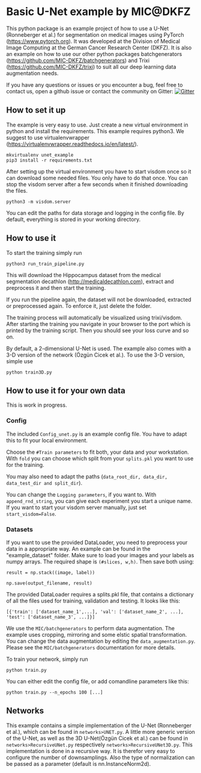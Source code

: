 # Basic U-Net example by MIC@DKFZ
This python package is an example project of how to use a U-Net (Ronneberger et al.) for segmentation on medical images using 
PyTorch (https://www.pytorch.org).
It was developed at the Division of Medical Image Computing at the German Cancer Research Center (DKFZ).
It is also an example on how to use our other python packages batchgenerators (https://github.com/MIC-DKFZ/batchgenerators) and 
Trixi (https://github.com/MIC-DKFZ/trixi) to suit all our deep learning data augmentation needs.

If you have any questions or issues or you encounter a bug, feel free to contact us, open a github issue or contact the community on Gitter:
[![Gitter](https://badges.gitter.im/basic-Unet/community.svg)](https://gitter.im/basic-Unet/community?utm_source=badge&utm_medium=badge&utm_campaign=pr-badge)


## How to set it up
The example is very easy to use. Just create a new virtual environment in python and install the requirements. 
This example requires python3. We suggest to use virtualenvwrapper (https://virtualenvwrapper.readthedocs.io/en/latest/).
```
mkvirtualenv unet_example
pip3 install -r requirements.txt
```

After setting up the virtual environment you have to start visdom once so it can download some needed files. You only
have to do that once. You can stop the visdom server after a few seconds when it finished downloading the files.
```
python3 -m visdom.server
```

You can edit the paths for data storage and logging in the config file. By default, everything is stored in your working directory.


## How to use it
To start the training simply run 
```
python3 run_train_pipeline.py
```

This will download the Hippocampus dataset from the medical segmentation decathlon (http://medicaldecathlon.com),
extract and preprocess it and then start the training.

If you run the pipeline again, the dataset will not be downloaded, extracted or preprocessed again. To enforce it, just delete the folder.

The training process will automatically be visualized using trixi/visdom. After starting the training you navigate 
in your browser to the port which is printed by the training script. Then you should see your loss curve and so on.

By default, a 2-dimensional U-Net is used. The example also comes with a 3-D version of the network (Özgün Cicek et al.).
To use the 3-D version, simple use
```
python train3D.py
```


## How to use it for your own data
This is work in progress.

### Config

The included `Config_unet.py` is an example config file. You have to adapt this to fit your local environment.

Choose the `#Train parameters` to fit both, your data and your workstation. 
With `fold` you can choose which split from your `splits.pkl` you want to use for the training.

You may also need to adapt the paths (`data_root_dir, data_dir, data_test_dir and split_dir`).

You can change the `Logging parameters`, if you want to. With `append_rnd_string`, you can give each experiment you start a unique name.
If you want to start your visdom server manually, just set `start_visdom=False`.

### Datasets
If you want to use the provided DataLoader, you need to preprocess your data in a appropriate way. An example can be found in the 
"example_dataset" folder. Make sure to load your images and your labels as numpy arrays. The required shape is `(#slices, w,h)`. 
Then save both using:
```
result = np.stack((image, label))

np.save(output_filename, result)
```

The provided DataLoader requires a splits.pkl file, that contains a dictionary of all the files used for training, validation and testing.
It looks like this:
```
[{'train': ['dataset_name_1',...], 'val': ['dataset_name_2', ...], 'test': ['dataset_name_3', ...]}]
```

We use the `MIC/batchgenerators` to perform data augmentation. The example uses cropping, mirroring and some elstic spatial transformation.
You can change the data augmentation by editing the `data_augmentation.py`. Please see the `MIC/batchgenerators` documentation for more details.

To train your network, simply run
```
python train.py
```

You can either edit the config file, or add comandline parameters like this:
```
python train.py --n_epochs 100 [...]
```

## Networks
This example contains a simple implementation of the U-Net (Ronneberger et al.), which can be found in `networks>UNET.py`. 
A little more generic version of the U-Net, as well as the 3D U-Net(Özgün Cicek et al.) can be found in `networks>RecursiveUNet.py` 
respectively `networks>RecursiveUNet3D.py`. This implementation is done in a recursive way.
It is therefor very easy to configure the number of downsamplings. Also the type of normalization can be passed as a parameter (default is
nn.InstanceNorm2d).